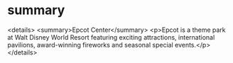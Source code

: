 # summary
&lt;details>   &lt;summary>Epcot Center&lt;/summary>   &lt;p>Epcot is a theme park at Walt Disney World Resort featuring exciting attractions, international pavilions, award-winning fireworks and seasonal special events.&lt;/p> &lt;/details>
